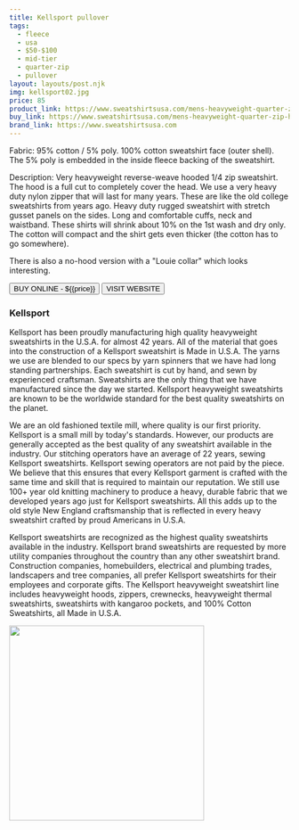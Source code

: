 ```yaml
---
title: Kellsport pullover
tags:
  - fleece
  - usa
  - $50-$100
  - mid-tier 
  - quarter-zip
  - pullover
layout: layouts/post.njk
img: kellsport02.jpg
price: 85
product_link: https://www.sweatshirtsusa.com/mens-heavyweight-quarter-zip-hooded-sweatshirt.html
buy_link: https://www.sweatshirtsusa.com/mens-heavyweight-quarter-zip-hooded-sweatshirt.html 
brand_link: https://www.sweatshirtsusa.com
---
```

<div class="col col-sm-8">

Fabric:  95% cotton / 5% poly.    100% cotton sweatshirt face (outer shell).   The 5% poly is embedded in the inside fleece backing of the sweatshirt. 

Description: 
Very heavyweight reverse-weave hooded 1/4 zip sweatshirt. The hood is a full cut to completely cover the head. We use a very heavy duty nylon zipper that will last for many years.  These are like the old college sweatshirts from years ago. Heavy duty rugged sweatshirt with stretch gusset panels on the sides. Long and comfortable cuffs, neck and waistband.  These shirts will shrink about 10% on the 1st wash and dry only.  The cotton will compact and the shirt gets even thicker (the cotton has to go somewhere).

There is also a no-hood version with a "Louie collar" which looks interesting.
<p>
    <a href='{{buy_link}}'><button class="button-primary-outlined button-round">BUY ONLINE - ${{price}}</button></a>
    <a href='{{brand_link}}'><button class="button-primary-outlined button-round">VISIT WEBSITE</button></a>
</p>

### Kellsport
<p>Kellsport has been proudly manufacturing high quality heavyweight sweatshirts in the U.S.A.  for almost 42 years. All of the material that goes into the construction of a Kellsport sweatshirt is Made in U.S.A.   The yarns we use are blended to our specs by yarn spinners that we have had long standing partnerships. Each sweatshirt is cut by hand, and sewn by experienced craftsman. Sweatshirts are the only thing that we have manufactured since the day we started.  Kellsport heavyweight sweatshirts are known to be the worldwide standard for the best quality sweatshirts on the planet.

We are an old fashioned textile mill, where quality is our first priority. Kellsport is a small mill by today's standards. However, our products are generally accepted as the best  quality of any sweatshirt available in the industry. Our stitching operators have an average of 22 years, sewing Kellsport sweatshirts. Kellsport sewing operators are not paid by the piece. We believe that this ensures that every Kellsport garment is crafted with the same time and skill that is required to maintain our reputation. We still use 100+ year old knitting machinery to produce a heavy, durable fabric that we developed years ago just for Kellsport sweatshirts. All this adds up to the old style New England craftsmanship that is reflected in every heavy sweatshirt crafted by proud Americans in U.S.A.

Kellsport sweatshirts are recognized as the highest quality sweatshirts available in the industry. Kellsport brand sweatshirts are requested by more utility companies throughout the country than any other sweatshirt brand. Construction companies, homebuilders, electrical and plumbing trades, landscapers and tree companies, all prefer Kellsport sweatshirts for their employees and corporate gifts. The Kellsport heavyweight sweatshirt line includes heavyweight hoods, zippers, crewnecks, heavyweight thermal sweatshirts, sweatshirts with kangaroo pockets,  and 100% Cotton Sweatshirts, all ﻿Made in U.S.A. ﻿</p>

</div>

<div class="col col-sm-4 float-right">
        <img src='/img/{{img}}' height='350' class="float-left">
</div>